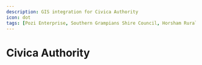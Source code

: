 ```yaml
---
description: GIS integration for Civica Authority
icon: dot
tags: [Pozi Enterprise, Southern Grampians Shire Council, Horsham Rural City Council, Hindmarsh Shire Council, Northern Grampians Shire Council]
---
```


# Civica Authority
